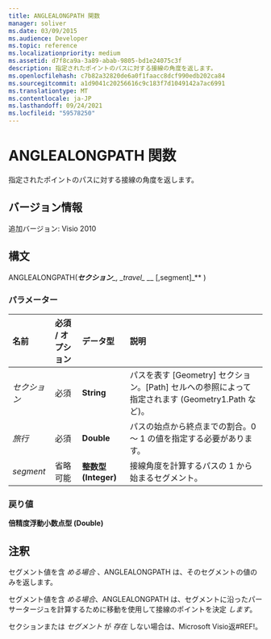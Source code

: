 ```yaml
---
title: ANGLEALONGPATH 関数
manager: soliver
ms.date: 03/09/2015
ms.audience: Developer
ms.topic: reference
ms.localizationpriority: medium
ms.assetid: d7f8ca9a-3a89-abab-9805-bd1e24075c3f
description: 指定されたポイントのパスに対する接線の角度を返します。
ms.openlocfilehash: c7b82a32820de6a0f1faacc8dcf990edb202ca84
ms.sourcegitcommit: a1d9041c20256616c9c183f7d1049142a7ac6991
ms.translationtype: MT
ms.contentlocale: ja-JP
ms.lasthandoff: 09/24/2021
ms.locfileid: "59578250"
---
```

# <a name="anglealongpath-function"></a>ANGLEALONGPATH 関数

指定されたポイントのパスに対する接線の角度を返します。
  
## <a name="version-information"></a>バージョン情報

追加バージョン: Visio 2010
 
  
## <a name="syntax"></a>構文

ANGLEALONGPATH(***セクション**_, _*_travel_*_ _*_ [,segment]_** ) 
  
### <a name="parameters"></a>パラメーター

|**名前**|**必須 / オプション**|**データ型**|**説明**|
|:-----|:-----|:-----|:-----|
| _セクション_ <br/> |必須  <br/> |**String** <br/> |パスを表す [Geometry] セクション。[Path] セルへの参照によって指定されます (Geometry1.Path など)。  <br/> |
| _旅行_ <br/> |必須  <br/> |**Double** <br/> |パスの始点から終点までの割合。0 ～ 1 の値を指定する必要があります。  <br/> |
| _segment_ <br/> |省略可能  <br/> |**整数型 (Integer)** <br/> |接線角度を計算するパスの 1 から始まるセグメント。  <br/> |
   
### <a name="return-value"></a>戻り値

 **倍精度浮動小数点型 (Double)**
  
## <a name="remarks"></a>注釈

セグメント値を含  _める場合_ 、ANGLEALONGPATH は、そのセグメントの値のみを返します。 
  
セグメント値を含 _める場合_、ANGLEALONGPATH は、セグメントに沿ったパーサータージュを計算するために移動を使用して接線のポイントを決定 _します_。
  
セクションまたは _セグメント_ が _存在_ しない場合は、Microsoft Visio返#REF!。 
  

